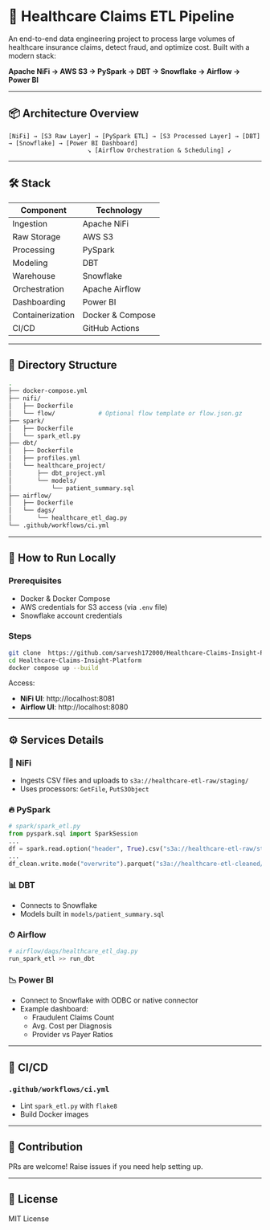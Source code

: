 # 🏥 Healthcare Claims ETL Pipeline

An end-to-end data engineering project to process large volumes of healthcare insurance claims, detect fraud, and optimize cost. Built with a modern stack:

**Apache NiFi → AWS S3 → PySpark → DBT → Snowflake → Airflow → Power BI**

---

## 📦 Architecture Overview

```text
[NiFi] → [S3 Raw Layer] → [PySpark ETL] → [S3 Processed Layer] → [DBT] → [Snowflake] → [Power BI Dashboard]
                      ↘ [Airflow Orchestration & Scheduling] ↙
```

---

## 🛠️ Stack

| Component       | Technology     |
|----------------|----------------|
| Ingestion      | Apache NiFi    |
| Raw Storage    | AWS S3         |
| Processing     | PySpark        |
| Modeling       | DBT            |
| Warehouse      | Snowflake      |
| Orchestration  | Apache Airflow |
| Dashboarding   | Power BI       |
| Containerization| Docker & Compose |
| CI/CD          | GitHub Actions |

---

## 📁 Directory Structure

```bash
.
├── docker-compose.yml
├── nifi/
│   ├── Dockerfile
│   └── flow/            # Optional flow template or flow.json.gz
├── spark/
│   ├── Dockerfile
│   └── spark_etl.py
├── dbt/
│   ├── Dockerfile
│   ├── profiles.yml
│   └── healthcare_project/
│       ├── dbt_project.yml
│       └── models/
│           └── patient_summary.sql
├── airflow/
│   ├── Dockerfile
│   └── dags/
│       └── healthcare_etl_dag.py
└── .github/workflows/ci.yml
```

---

## 🚀 How to Run Locally

### Prerequisites
- Docker & Docker Compose
- AWS credentials for S3 access (via `.env` file)
- Snowflake account credentials

### Steps
```bash
git clone  https://github.com/sarvesh172000/Healthcare-Claims-Insight-Platform.git
cd Healthcare-Claims-Insight-Platform
docker compose up --build
```

Access:
- **NiFi UI**: http://localhost:8081
- **Airflow UI**: http://localhost:8080

---

## ⚙️ Services Details

### 🔄 NiFi
- Ingests CSV files and uploads to `s3a://healthcare-etl-raw/staging/`
- Uses processors: `GetFile`, `PutS3Object`

### 🔥 PySpark
```python
# spark/spark_etl.py
from pyspark.sql import SparkSession
...
df = spark.read.option("header", True).csv("s3a://healthcare-etl-raw/staging/healthcare_data.csv")
...
df_clean.write.mode("overwrite").parquet("s3a://healthcare-etl-cleaned/processed/")
```

### 📊 DBT
- Connects to Snowflake
- Models built in `models/patient_summary.sql`

### ⏱ Airflow
```python
# airflow/dags/healthcare_etl_dag.py
run_spark_etl >> run_dbt
```

### 📉 Power BI
- Connect to Snowflake with ODBC or native connector
- Example dashboard:
  - Fraudulent Claims Count
  - Avg. Cost per Diagnosis
  - Provider vs Payer Ratios

---

## 🧪 CI/CD

### `.github/workflows/ci.yml`
- Lint `spark_etl.py` with `flake8`
- Build Docker images

---

## 🙌 Contribution
PRs are welcome! Raise issues if you need help setting up.

---

## 📄 License
MIT License

